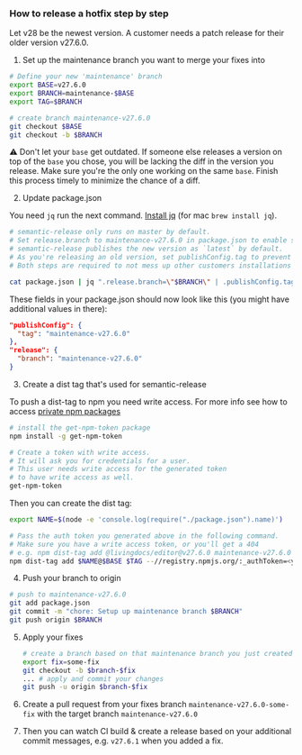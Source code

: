 
### How to release a hotfix step by step

Let v28 be the newest version. A customer needs a patch release for their older version v27.6.0.

1. Set up the maintenance branch you want to merge your fixes into

  ```bash
  # Define your new 'maintenance' branch
  export BASE=v27.6.0
  export BRANCH=maintenance-$BASE
  export TAG=$BRANCH

  # create branch maintenance-v27.6.0
  git checkout $BASE
  git checkout -b $BRANCH
  ```

  ⚠️ Don't let your `base` get outdated. If someone else releases a version on top of the `base` you chose, you will be lacking the diff in the version you release. Make sure you're the only one working on the same `base`. Finish this process timely to minimize the chance of a diff.


2. Update package.json

  You need `jq` run the next command. [Install jq](https://stedolan.github.io/jq/) (for mac `brew install jq`).
  
  ```bash
  # semantic-release only runs on master by default.
  # Set release.branch to maintenance-v27.6.0 in package.json to enable semantic-release on your non-master branch.
  # semantic-release publishes the new version as `latest` by default.
  # As you're releasing an old version, set publishConfig.tag to prevent a release of the `latest` dist-tag
  # Both steps are required to not mess up other customers installations

  cat package.json | jq ".release.branch=\"$BRANCH\" | .publishConfig.tag=\"$TAG\"" > pkg.json && mv pkg.json package.json
  ```

  These fields in your package.json should now look like this (you might have additional values in there):

  ```json
  "publishConfig": {
    "tag": "maintenance-v27.6.0"
  },
  "release": {
    "branch": "maintenance-v27.6.0"
  }
  ```

3. Create a dist tag that's used for semantic-release

  To push a dist-tag to npm you need write access. For more info see how to access [private npm packages](./npm/access-livingdocs-organization.md)
  ```bash
  # install the get-npm-token package
  npm install -g get-npm-token

  # Create a token with write access.
  # It will ask you for credentials for a user.
  # This user needs write access for the generated token
  # to have write access as well.
  get-npm-token
  ```

  Then you can create the dist tag:
  ```bash
  export NAME=$(node -e 'console.log(require("./package.json").name)')

  # Pass the auth token you generated above in the following command.
  # Make sure you have a write access token, or you'll get a 404
  # e.g. npm dist-tag add @livingdocs/editor@v27.6.0 maintenance-v27.6.0
  npm dist-tag add $NAME@$BASE $TAG --//registry.npmjs.org/:_authToken=<yourTokenWithWriteAccess>
  ```

4. Push your branch to origin

  ```bash
  # push to maintenance-v27.6.0
  git add package.json
  git commit -m "chore: Setup up maintenance branch $BRANCH"
  git push origin $BRANCH
  ```

5. Apply your fixes

   ```bash
   # create a branch based on that maintenance branch you just created
   export fix=some-fix
   git checkout -b $branch-$fix
   ... # apply and commit your changes
   git push -u origin $branch-$fix
   ```

6. Create a pull request from your fixes branch `maintenance-v27.6.0-some-fix` with the target branch `maintenance-v27.6.0`

7. Then you can watch CI build & create a release based on your additional commit messages, e.g. `v27.6.1` when you added a fix.
